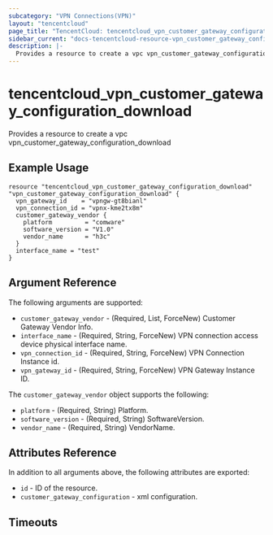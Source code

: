 ```yaml
---
subcategory: "VPN Connections(VPN)"
layout: "tencentcloud"
page_title: "TencentCloud: tencentcloud_vpn_customer_gateway_configuration_download"
sidebar_current: "docs-tencentcloud-resource-vpn_customer_gateway_configuration_download"
description: |-
  Provides a resource to create a vpc vpn_customer_gateway_configuration_download
---
```


# tencentcloud_vpn_customer_gateway_configuration_download

Provides a resource to create a vpc vpn_customer_gateway_configuration_download

## Example Usage

```hcl
resource "tencentcloud_vpn_customer_gateway_configuration_download" "vpn_customer_gateway_configuration_download" {
  vpn_gateway_id    = "vpngw-gt8bianl"
  vpn_connection_id = "vpnx-kme2tx8m"
  customer_gateway_vendor {
    platform         = "comware"
    software_version = "V1.0"
    vendor_name      = "h3c"
  }
  interface_name = "test"
}
```

## Argument Reference

The following arguments are supported:

* `customer_gateway_vendor` - (Required, List, ForceNew) Customer Gateway Vendor Info.
* `interface_name` - (Required, String, ForceNew) VPN connection access device physical interface name.
* `vpn_connection_id` - (Required, String, ForceNew) VPN Connection Instance id.
* `vpn_gateway_id` - (Required, String, ForceNew) VPN Gateway Instance ID.

The `customer_gateway_vendor` object supports the following:

* `platform` - (Required, String) Platform.
* `software_version` - (Required, String) SoftwareVersion.
* `vendor_name` - (Required, String) VendorName.

## Attributes Reference

In addition to all arguments above, the following attributes are exported:

* `id` - ID of the resource.
* `customer_gateway_configuration` - xml configuration.


## Timeouts

<no value>


